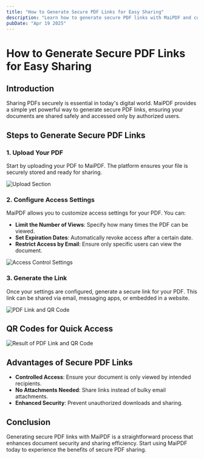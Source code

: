 ```yaml
---
title: "How to Generate Secure PDF Links for Easy Sharing"
description: "Learn how to generate secure PDF links with MaiPDF and control access effectively."
pubDate: "Apr 19 2025"
---
```


# How to Generate Secure PDF Links for Easy Sharing

## Introduction

Sharing PDFs securely is essential in today's digital world. MaiPDF provides a simple yet powerful way to generate secure PDF links, ensuring your documents are shared safely and accessed only by authorized users.

## Steps to Generate Secure PDF Links

### 1. Upload Your PDF

Start by uploading your PDF to MaiPDF. The platform ensures your file is securely stored and ready for sharing.

![Upload Section](/maipdf-images/upload_section.png)

### 2. Configure Access Settings

MaiPDF allows you to customize access settings for your PDF. You can:

- **Limit the Number of Views**: Specify how many times the PDF can be viewed.
- **Set Expiration Dates**: Automatically revoke access after a certain date.
- **Restrict Access by Email**: Ensure only specific users can view the document.

![Access Control Settings](/maipdf-images/put_email_addresses_in_security_setting.png)

### 3. Generate the Link

Once your settings are configured, generate a secure link for your PDF. This link can be shared via email, messaging apps, or embedded in a website.

![PDF Link and QR Code](/maipdf-images/result_of_pdf_link_and_qr_code.png)

## QR Codes for Quick Access

![Result of PDF Link and QR Code](/maipdf-images/result_of_pdf_link_and_qr_code.png)

## Advantages of Secure PDF Links

- **Controlled Access**: Ensure your document is only viewed by intended recipients.
- **No Attachments Needed**: Share links instead of bulky email attachments.
- **Enhanced Security**: Prevent unauthorized downloads and sharing.

## Conclusion

Generating secure PDF links with MaiPDF is a straightforward process that enhances document security and sharing efficiency. Start using MaiPDF today to experience the benefits of secure PDF sharing.